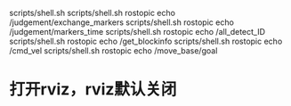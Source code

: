scripts/shell.sh
scripts/shell.sh rostopic echo /judgement/exchange_markers
scripts/shell.sh rostopic echo /judgement/markers_time
scripts/shell.sh rostopic echo /all_detect_ID
scripts/shell.sh rostopic echo /get_blockinfo
scripts/shell.sh rostopic echo /cmd_vel
scripts/shell.sh rostopic echo /move_base/goal
# 打开rviz，rviz默认关闭